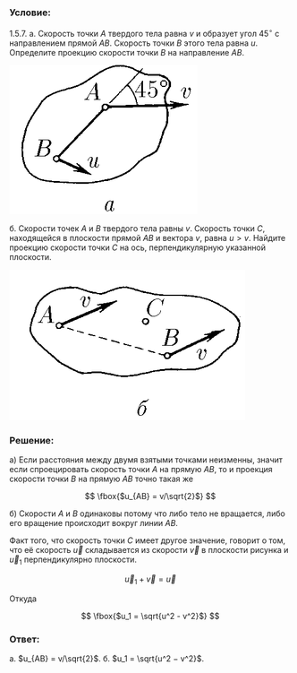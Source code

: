 ###  Условие:

$1.5.7.$ а. Скорость точки $A$ твердого тела равна $v$ и образует угол $45^{\circ}$ с направлением прямой $AB$. Скорость точки $B$ этого тела равна $u$. Определите проекцию скорости точки $B$ на направление $AB$.

![ К задаче $1.5.7.а$ |336x266, 23%](../../img/1.5.7/statement1.png)

б. Скорости точек $A$ и $B$ твердого тела равны $v$. Скорость точки $C$, находящейся в плоскости прямой $AB$ и вектора $v$, равна $u > v$. Найдите проекцию скорости точки $C$ на ось, перпендикулярную указанной плоскости.

![ К задаче $1.5.7.б$ |422x269, 33%](../../img/1.5.7/statement2.png)

###  Решение:

a) Если расстояния между двумя взятыми точками неизменны, значит если спроецировать скорость точки $A$ на прямую $AB$, то и проекция скорости точки $B$ на прямую $AB$ точно такая же

$$
\fbox{$u_{AB} = v/\sqrt{2}$}
$$

б) Скорости $A$ и $B$ одинаковы потому что либо тело не вращается, либо его вращение происходит вокруг линии $AB$.

Факт того, что скорость точки $C$ имеет другое значение, говорит о том, что её скорость $\vec u$ складывается из скорости $\vec v$ в плоскости рисунка и $\vec u_1$ перпендикулярно плоскости.

$$
\vec{u}_1+\vec{v} = \vec{u}
$$

Откуда

$$
\fbox{$u_1 = \sqrt{u^2 - v^2}$}
$$

###  Ответ:

а. $u_{AB} = v/\sqrt{2}$.
б. $u_1 = \sqrt{u^2 − v^2}$.
